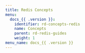 ```yaml
---
title: Redis Concepts
menu:
  docs_{{ .version }}:
    identifier: rd-concepts-redis
    name: Concepts
    parent: rd-redis-guides
    weight: 1
menu_name: docs_{{ .version }}
---
```

